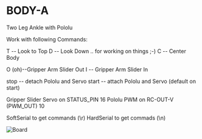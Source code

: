 # BODY-A
 Two Leg Ankle with Pololu
 
 Work with following Commands:
 
 T -- Look to Top
 D -- Look Down .. for working on things ;-)
 C -- Center Body
 
 O (oh)--Gripper Arm Slider Out
 I -- Gripper Arm Slider In
 
 stop -- detach  Pololu and Servo
 start -- attach Pololu and Servo (default on start)
 
 Gripper Slider Servo on STATUS_PIN 16
 Pololu PWM on RC-OUT-V (PWM_OUT) 10
 
 SoftSerial to get commands (\r)
 HardSerial to get commads (\n)
 
 ![Board](https://a.pololu-files.com/picture/0J9506.1200.jpg)
